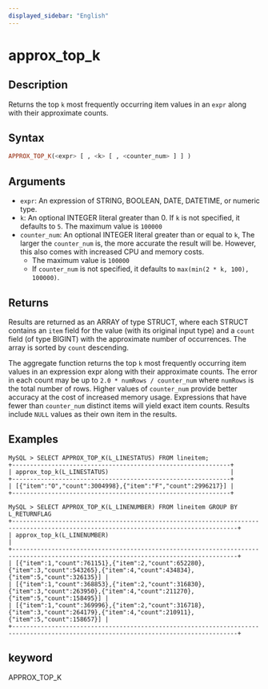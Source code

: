 ```yaml
---
displayed_sidebar: "English"
---
```


# approx_top_k

## Description

Returns the top `k` most frequently occurring item values in an `expr` along with their approximate counts.

## Syntax

```Haskell
APPROX_TOP_K(<expr> [ , <k> [ , <counter_num> ] ] )
```

## Arguments

- `expr`: An expression of STRING, BOOLEAN, DATE, DATETIME, or numeric type.
- `k`: An optional INTEGER literal greater than 0. If `k` is not specified, it defaults to `5`. The maximum value is `100000`
- `counter_num`: An optional INTEGER literal greater than or equal to `k`, The larger the `counter_num` is, the more accurate the result will be. However, this also comes with increased CPU and memory costs.
  - The maximum value is `100000`
  - If `counter_num` is not specified, it defaults to `max(min(2 * k, 100), 100000)`.

## Returns

Results are returned as an ARRAY of type STRUCT, where each STRUCT contains an `item` field for the value (with its original input type) and a `count` field (of type BIGINT) with the approximate number of occurrences. The array is sorted by `count` descending.

The aggregate function returns the top `k` most frequently occurring item values in an expression expr along with their approximate counts. The error in each count may be up to `2.0 * numRows / counter_num` where `numRows` is the total number of rows. Higher values of `counter_num` provide better accuracy at the cost of increased memory usage. Expressions that have fewer than `counter_num` distinct items will yield exact item counts. Results include `NULL` values as their own item in the results.

## Examples

```plain text
MySQL > SELECT APPROX_TOP_K(L_LINESTATUS) FROM lineitem;
+-------------------------------------------------------------+
| approx_top_k(L_LINESTATUS)                                  |
+-------------------------------------------------------------+
| [{"item":"O","count":3004998},{"item":"F","count":2996217}] |
+-------------------------------------------------------------+

MySQL > SELECT APPROX_TOP_K(L_LINENUMBER) FROM lineitem GROUP BY L_RETURNFLAG
+-------------------------------------------------------------------------------------------------------------------------------------+
| approx_top_k(L_LINENUMBER)                                                                                                          |
+-------------------------------------------------------------------------------------------------------------------------------------+
| [{"item":1,"count":761151},{"item":2,"count":652280},{"item":3,"count":543265},{"item":4,"count":434834},{"item":5,"count":326135}] |
| [{"item":1,"count":368853},{"item":2,"count":316830},{"item":3,"count":263950},{"item":4,"count":211270},{"item":5,"count":158495}] |
| [{"item":1,"count":369996},{"item":2,"count":316718},{"item":3,"count":264179},{"item":4,"count":210911},{"item":5,"count":158657}] |
+-------------------------------------------------------------------------------------------------------------------------------------+
```

## keyword

APPROX_TOP_K
